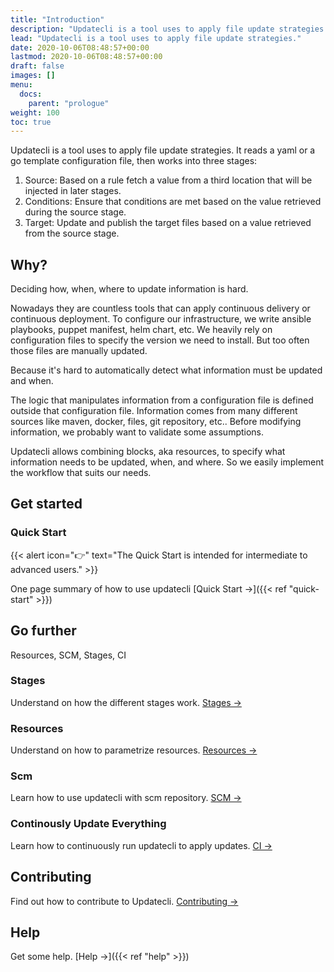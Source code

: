 ```yaml
---
title: "Introduction"
description: "Updatecli is a tool uses to apply file update strategies."
lead: "Updatecli is a tool uses to apply file update strategies."
date: 2020-10-06T08:48:57+00:00
lastmod: 2020-10-06T08:48:57+00:00
draft: false
images: []
menu:
  docs:
    parent: "prologue"
weight: 100
toc: true
---
```


Updatecli is a tool uses to apply file update strategies.
It reads a yaml or a go template configuration file, then works into three stages:

1. Source: Based on a rule fetch a value from a third location that will be injected in later stages.
2. Conditions: Ensure that conditions are met based on the value retrieved during the source stage.
3. Target: Update and publish the target files based on a value retrieved from the source stage.

## Why?

Deciding how, when, where to update information is hard.

Nowadays they are countless tools that can apply continuous delivery or continuous deployment. 
To configure our infrastructure, we write ansible playbooks, puppet manifest, helm chart, etc. We heavily rely 
on configuration files to specify the version we need to install. But too often those files are manually updated. 

Because it's hard to automatically detect what information must be updated and when.

The logic that manipulates information from a configuration file is defined outside that configuration file. Information comes from many different sources like maven, docker, files, git repository, etc..
Before modifying information, we probably want to validate some assumptions.

Updatecli allows combining blocks, aka resources, to specify what information needs to be updated, when, and where. So we easily implement the workflow that suits our needs.

## Get started

### Quick Start

{{< alert icon="👉" text="The Quick Start is intended for intermediate to advanced users." >}}

One page summary of how to use updatecli [Quick Start →]({{< ref "quick-start" >}})

## Go further

Resources, SCM, Stages, CI

### Stages

Understand on how the different stages work. [Stages →](/docs/stages/)

### Resources

Understand on how to parametrize resources. [Resources →](/docs/resources/)

### Scm

Learn how to use updatecli with scm repository. [SCM →](/docs/scm/)

### Continously Update Everything

Learn how to continuously run updatecli to apply updates. [CI →](/docs/automate/)

## Contributing

Find out how to contribute to Updatecli. [Contributing →](https://getdoks.org/docs/contributing/how-to-contribute/)

## Help

Get some help. [Help →]({{< ref "help" >}})
